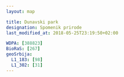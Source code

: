 ```yaml
---
layout: map

title: Dunavski park
designation: Spomenik prirode
last_modified_at: 2018-05-25T23:19:50+02:00

WDPA: [388823]
BioRaS: [267]
geoSrbija:
  L1_183: [98]
  L1_302: [31]
---
```

